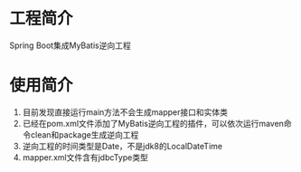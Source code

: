 # 工程简介
Spring Boot集成MyBatis逆向工程

# 使用简介
1. 目前发现直接运行main方法不会生成mapper接口和实体类
2. 已经在pom.xml文件添加了MyBatis逆向工程的插件，可以依次运行maven命令clean和package生成逆向工程
3. 逆向工程的时间类型是Date，不是jdk8的LocalDateTime
4. mapper.xml文件含有jdbcType类型
